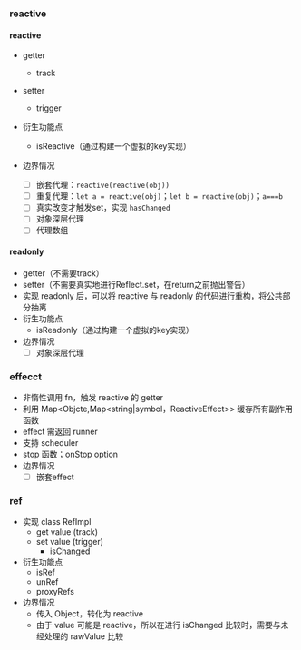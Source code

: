 ### reactive

#### reactive

* getter
  * track
* setter
  * trigger
  
* 衍生功能点
  * isReactive（通过构建一个虚拟的key实现）
* 边界情况
  - [ ] 嵌套代理：`reactive(reactive(obj))`
  - [ ] 重复代理：`let a = reactive(obj)`；`let b = reactive(obj)`；`a===b`
  - [ ] 真实改变才触发set，实现 `hasChanged`
  - [ ] 对象深层代理
  - [ ] 代理数组

#### readonly

* getter（不需要track）
* setter（不需要真实地进行Reflect.set，在return之前抛出警告）
* 实现 readonly 后，可以将 reactive 与 readonly 的代码进行重构，将公共部分抽离
* 衍生功能点
  * isReadonly（通过构建一个虚拟的key实现）
* 边界情况
  - [ ] 对象深层代理

### effecct

* 非惰性调用 fn，触发 reactive 的 getter
*  利用 Map<Objcte,Map<string|symbol，ReactiveEffect>> 缓存所有副作用函数
* effect 需返回 runner
* 支持 scheduler
* stop 函数；onStop option
* 边界情况
  - [ ] 嵌套effect

### ref

* 实现 class RefImpl
  * get value (track)
  * set value (trigger)
    * isChanged
* 衍生功能点
  * isRef
  * unRef
  * proxyRefs
* 边界情况
  * 传入 Object，转化为 reactive
  * 由于 value 可能是 reactive，所以在进行 isChanged 比较时，需要与未经处理的 rawValue 比较